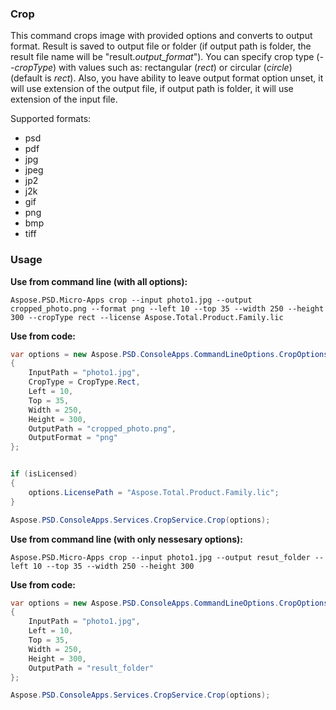 ### Crop
This command crops image with provided options and converts to output format. Result is saved to output file or folder (if output path is folder, the result file name will be "result.*output_format*"). You can specify crop type (*--cropType*) with values such as: rectangular (*rect*) or circular (*circle*) (default is *rect*). Also, you have ability to leave output format option unset, it will use extension of the output file, if output path is folder, it will use extension of the input file.

Supported formats:
- psd
- pdf
- jpg
- jpeg
- jp2
- j2k
- gif
- png
- bmp
- tiff


### Usage
**Use from command line (with all options):**

``` 
Aspose.PSD.Micro-Apps crop --input photo1.jpg --output cropped_photo.png --format png --left 10 --top 35 --width 250 --height 300 --cropType rect --license Aspose.Total.Product.Family.lic
```

**Use from code:**

``` csharp
var options = new Aspose.PSD.ConsoleApps.CommandLineOptions.CropOptions
{
    InputPath = "photo1.jpg",
    CropType = CropType.Rect,
    Left = 10,
    Top = 35,
    Width = 250,
    Height = 300,
    OutputPath = "cropped_photo.png",
    OutputFormat = "png"
};


if (isLicensed)
{
    options.LicensePath = "Aspose.Total.Product.Family.lic";
}

Aspose.PSD.ConsoleApps.Services.CropService.Crop(options);
```




**Use from command line (with only nessesary options):**

``` 
Aspose.PSD.Micro-Apps crop --input photo1.jpg --output resut_folder --left 10 --top 35 --width 250 --height 300
```

**Use from code:**

``` csharp
var options = new Aspose.PSD.ConsoleApps.CommandLineOptions.CropOptions
{
    InputPath = "photo1.jpg",
    Left = 10,
    Top = 35,
    Width = 250,
    Height = 300,
    OutputPath = "result_folder"
};

Aspose.PSD.ConsoleApps.Services.CropService.Crop(options);
```

